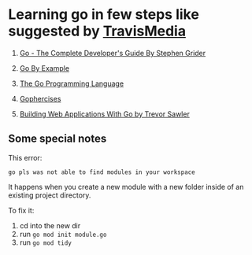 # Learning go in few steps like suggested by [TravisMedia](https://www.youtube.com/watch?v=_6Kvp03srKc&list=PL22QEtzSG4EURqpYaWUJJF64Vbck7WQfA&index=3)

1. [Go - The Complete Developer's Guide By Stephen Grider](https://geni.us/fDTKmK)

2. [Go By Example](https://gobyexample.com/)

3. [The Go Programming Language](https://amzn.to/3At4apj)

4. [Gophercises](https://gophercises.com/)

5. [Building Web Applications With Go by Trevor Sawler](https://geni.us/40uDc6x)

## Some special notes

This error:

```error
go pls was not able to find modules in your workspace
```

It happens when you create a new module with a new folder inside of an existing project directory.

To fix it:

1. cd into the new dir
2. run `go mod init module.go`
3. run `go mod tidy`
